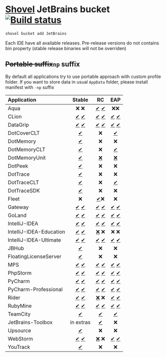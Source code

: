 # [Shovel](https://github.com/Ash258/Scoop-Core) JetBrains bucket [![Build status](https://img.shields.io/appveyor/ci/Ash258/Windows-JetBrains-Bucket/master.svg?style=popout&logo=appveyor&label=AppVeyor)](https://ci.appveyor.com/project/Ash258/Windows-JetBrains-Bucket)

`shovel bucket add JetBrains`

Each IDE have all available releases. Pre-release versions do not contains bin property (stable release binaries will not be overriden)

## ~~Portable suffix~~`np` suffix

By default all applications try to use portable approach with custom profile folder. If you want to store data in usual `AppData` folder, please install manifest with `-np` suffix

| Application             |                                         Stable                                         |                                             RC                                             |                                             EAP                                              |
| :---------------------- | :------------------------------------------------------------------------------------: | :----------------------------------------------------------------------------------------: | :------------------------------------------------------------------------------------------: |
| Aqua                    |                                          ❌ ❌                                           |                   [✔](./bucket/Aqua-RC.yml) [✔](./bucket/Aqua-RC-np.yml)                   |                                              ❌❌                                              |
| CLion                   |                   [✔](./bucket/CLion-np.yml) [✔](./bucket/CLion.yml)                   |                  [✔](./bucket/CLion-RC-np.yml) [✔](./bucket/CLion-RC.yml)                  |                  [✔](./bucket/CLion-EAP-np.yml) [✔](./bucket/CLion-EAP.yml)                  |
| DataGrip                |                [✔](./bucket/DataGrip-np.yml) [✔](./bucket/DataGrip.yml)                |               [✔](./bucket/DataGrip-RC-np.yml) [✔](./bucket/DataGrip-RC.yml)               |               [✔](./bucket/DataGrip-EAP-np.yml) [✔](./bucket/DataGrip-EAP.yml)               |
| DotCoverCLT             |                            [✔](./bucket/DotCoverCLT-np.yml)                            |                                             ❌                                              |                             [✔](./bucket/DotCoverCLT-EAP-np.yml)                             |
| DotMemory               |                             [✔](./bucket/DotMemory-np.yml)                             |                                             ❌                                              |                                              ❌                                               |
| DotMemoryCLT            |                           [✔](./bucket/DotMemoryCLT-np.yml)                            |                                             ❌                                              |                            [✔](./bucket/DotMemoryCLT-EAP-np.yml)                             |
| DotMemoryUnit           |                           [✔](./bucket/DotMemoryUnit-np.yml)                           |  [❌](https://data.services.jetbrains.com/products/releases?code=DMU&latest=true&type=rc)   |   [❌](https://data.services.jetbrains.com/products/releases?code=DMU&latest=true&type=eap)   |
| DotPeek                 |                              [✔](./bucket/DotPeek-np.yml)                              |                                             ❌                                              |                                              ❌                                               |
| DotTrace                |                             [✔](./bucket/DotTrace-np.yml)                              |                                             ❌                                              |                                              ❌                                               |
| DotTraceCLT             |                            [✔](./bucket/DotTraceCLT-np.yml)                            |                                             ❌                                              |                            [✔](./bucket/DotMemoryCLT-EAP-np.yml)                             |
| DotTraceSDK             |                            [✔](./bucket/DotTraceSDK-np.yml)                            |                                             ❌                                              |                                              ❌                                               |
| Fleet                   |                                           ❌                                            |                                [✔](./bucket/Fleed-np.yml)❌                                 |                                              ❌                                               |
| Gateway                 |                 [✔](./bucket/Gateway-np.yml) [✔](./bucket/Gateway.yml)                 |                [✔](./bucket/Gateway-RC-np.yml) [✔](./bucket/Gateway-RC.yml)                |                [✔](./bucket/Gateway-EAP-np.yml) [✔](./bucket/Gateway-EAP.yml)                |
| GoLand                  |                  [✔](./bucket/GoLand-np.yml) [✔](./bucket/GoLand.yml)                  |                 [✔](./bucket/GoLand-RC-np.yml) [✔](./bucket/GoLand-RC.yml)                 |                 [✔](./bucket/GoLand-EAP-np.yml) [✔](./bucket/GoLand-EAP.yml)                 |
| IntelliJ-IDEA           |           [✔](./bucket/IntelliJ-IDEA-np.yml) [✔](./bucket/IntelliJ-IDEA.yml)           |          [✔](./bucket/IntelliJ-IDEA-RC-np.yml) [✔](./bucket/IntelliJ-IDEA-RC.yml)          |          [✔](./bucket/IntelliJ-IDEA-EAP-np.yml) [✔](./bucket/IntelliJ-IDEA-EAP.yml)          |
| IntelliJ-IDEA-Education | [✔](./bucket/IntelliJ-IDEA-Education-np.yml) [✔](./bucket/IntelliJ-IDEA-Education.yml) | [❌](https://data.services.jetbrains.com/products/releases?code=IIE&latest=true&type=rc) ❌  |                                             ❌ ❌                                              |
| IntelliJ-IDEA-Ultimate  |  [✔](./bucket/IntelliJ-IDEA-Ultimate-np.yml) [✔](./bucket/IntelliJ-IDEA-Ultimate.yml)  | [✔](./bucket/IntelliJ-IDEA-Ultimate-RC-np.yml) [✔](./bucket/IntelliJ-IDEA-Ultimate-RC.yml) | [✔](./bucket/IntelliJ-IDEA-Ultimate-EAP-np.yml) [✔](./bucket/IntelliJ-IDEA-Ultimate-EAP.yml) |
| JBHub                   |                               [✔](./bucket/JBHub-np.yml)                               |                                             ❌                                              |                                              ❌                                               |
| FloatingLicenseServer   |                       [✔](./bucket/FloatingLicenseServer-np.yml)                       |                                             ❌                                              |                                              ❌                                               |
| MPS                     |                     [✔](./bucket/MPS-np.yml) [✔](./bucket/MPS.yml)                     |                    [✔](./bucket/MPS-RC-np.yml) [✔](./bucket/MPS-RC.yml)                    |                    [✔](./bucket/MPS-EAP-np.yml) [✔](./bucket/MPS-EAP.yml)                    |
| PhpStorm                |                [✔](./bucket/PhpStorm-np.yml) [✔](./bucket/PhpStorm.yml)                |               [✔](./bucket/PhpStorm-RC-np.yml) [✔](./bucket/PhpStorm-RC.yml)               |               [✔](./bucket/PhpStorm-EAP-np.yml) [✔](./bucket/PhpStorm-EAP.yml)               |
| PyCharm                 |                 [✔](./bucket/PyCharm-np.yml) [✔](./bucket/PyCharm.yml)                 |                [✔](./bucket/PyCharm-RC-np.yml) [✔](./bucket/PyCharm-RC.yml)                |                [✔](./bucket/PyCharm-EAP-np.yml) [✔](./bucket/PyCharm-EAP.yml)                |
| PyCharm-Professional    |    [✔](./bucket/PyCharm-Professional-np.yml) [✔](./bucket/PyCharm-Professional.yml)    |   [✔](./bucket/PyCharm-Professional-RC-np.yml) [✔](./bucket/PyCharm-Professional-RC.yml)   |   [✔](./bucket/PyCharm-Professional-EAP-np.yml) [✔](./bucket/PyCharm-Professional-EAP.yml)   |
| Rider                   |                   [✔](./bucket/Rider-np.yml) [✔](./bucket/Rider.yml)                   |  [❌](https://data.services.jetbrains.com/products/releases?code=RD&latest=true&type=rc) ❌  |                  [✔](./bucket/Rider-EAP-np.yml) [✔](./bucket/Rider-EAP.yml)                  |
| RubyMine                |                [✔](./bucket/RubyMine-np.yml) [✔](./bucket/RubyMine.yml)                |               [✔](./bucket/RubyMine-RC-np.yml) [✔](./bucket/RubyMine-RC.yml)               |               [✔](./bucket/RubyMine-EAP-np.yml) [✔](./bucket/RubyMine-EAP.yml)               |
| TeamCity                |                             [✔](./bucket/TeamCity-np.yml)                              |                              [✔](./bucket/TeamCity-RC-np.yml)                              |                              [✔](./bucket/TeamCity-EAP-np.yml)                               |
| JetBrains-Toolbox       |                                       in extras                                        |                         [✔](./bucket/JetBrains-Toolbox-RC-np.yml)                          |                                              ❌                                               |
| Upsource                |                             [✔](./bucket/Upsource-np.yml)                              |                                             ❌                                              |                                              ❌                                               |
| WebStorm                |                [✔](./bucket/WebStorm-np.yml) [✔](./bucket/WebStorm.yml)                |  [❌](https://data.services.jetbrains.com/products/releases?code=WS&latest=true&type=rc) ❌  |               [✔](./bucket/WebStorm-EAP-np.yml) [✔](./bucket/WebStorm-EAP.yml)               |
| YouTrack                |                             [✔](./bucket/YouTrack-np.yml)                              |                                             ❌                                              |                                              ❌                                               |
